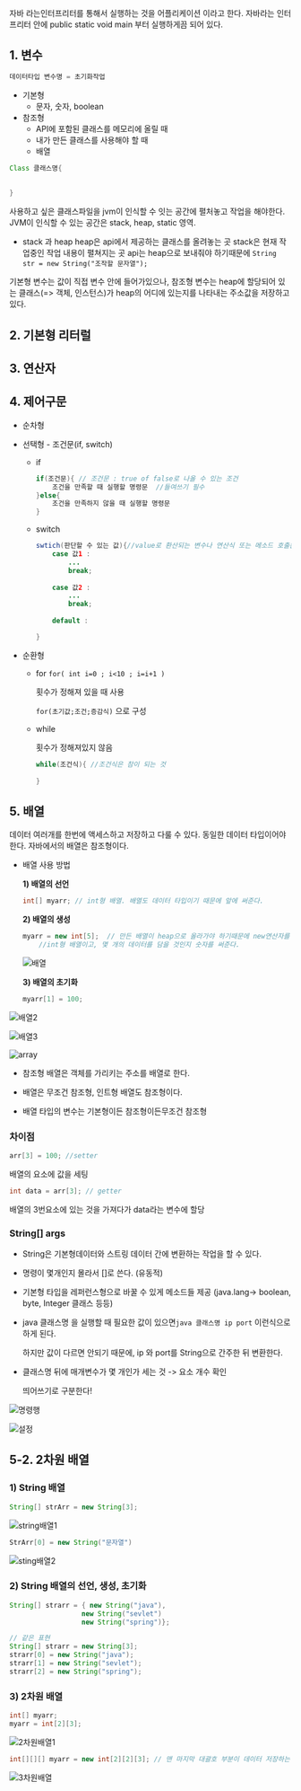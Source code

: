 

자바 라는인터프리터를 통해서 실행하는 것을 어플리케이션 이라고 한다.
자바라는 인터프리터 안에 public static void main 부터 실행하게끔 되어 있다.



## 1. 변수

```java
데이터타입 변수명 = 초기화작업
```

* 기본형
  * 문자, 숫자, boolean
* 참조형
  * API에 포함된 클래스를 메모리에 올릴 때
  * 내가 만든 클래스를 사용해야 할 때
  * 배열

```java
Class 클래스명{
    
    
}
```

사용하고 싶은 클래스파일을 jvm이 인식할 수 잇는 공간에 펼처놓고 작업을 해야한다.
JVM이 인식할 수 있는 공간은 stack, heap, static 영역.

* stack 과 heap
  heap은 api에서 제공하는 클래스를 올려놓는 곳
  stack은 현재 작업중인 작업 내용이 펼쳐지는 곳
  api는 heap으로 보내줘야 하기때문에 `String str = new String("조작할 문자열");` 

기본형 변수는 값이 직접 변수 안에 들어가있으나, 
참조형 변수는 heap에 할당되어 있는 클래스(=> 객체, 인스턴스)가 heap의 어디에 있는지를 나타내는 주소값을 저장하고 있다.

## 2. 기본형 리터럴

## 3. 연산자

## 4. 제어구문

* 순차형

* 선택형 - 조건문(if, switch)

  * if 

    ```java
    if(조건문){ // 조건문 : true of false로 나올 수 있는 조건
        조건을 만족할 때 실행할 명령문  //들여쓰기 필수
    }else{
        조건을 만족하지 않을 때 실행할 명령문
    }
    ```

  * switch

    ```java
    swtich(판단할 수 있는 값){//value로 환산되는 변수나 연산식 또는 메소드 호출문. int로 캐스팅 할 수 있는 타입과 String이 올 수 있다. 
    	case 값1 :
    		...
    		break;
    		
    	case 값2 :
    		...
    		break;
    		
    	default :
    
    }
    ```

    

* 순환형

  * for `for( int i=0 ; i<10 ; i=i+1 )`

    횟수가 정해져 있을 때 사용

    `for(초기값;조건;증감식)` 으로 구성

  * while 

    횟수가 정해져있지 않음

    ```java
    while(조건식){ //조건식은 참이 되는 것
        
    }
    ```

    

## 5. 배열

데이터 여러개를 한번에 액세스하고 저장하고 다룰 수 있다.
동일한 데이터 타입이어야 한다. 자바에서의 배열은 참조형이다.

* 배열 사용 방법

  **1) 배열의 선언**

  ```java
  int[] myarr; // int형 배열. 배열도 데이터 타입이기 때문에 앞에 써준다.
  ```

  **2) 배열의 생성**

  ```java
  myarr = new int[5];  // 만든 배열이 heap으로 올라가야 하기때문에 new연산자를 쓴다.
      //int형 배열이고, 몇 개의 데이터를 담을 것인지 숫자를 써준다.
  ```

  

  ![배열](images/배열.png)

  

  

  **3) 배열의 초기화**

  ```java
  myarr[1] = 100;
  ```

  

![배열2](images/배열2.png)

![배열3](images/배열3.png)

![array](images/array.png)

* 참조형 배열은 객체를 가리키는 주소를 배열로 한다.

* 배열은 무조건 참조형, 인트형 배열도 참조형이다.

* 배열 타입의 변수는 기본형이든 참조형이든무조건 참조형



### 차이점

```java
arr[3] = 100; //setter
```

배열의 요소에 값을 세팅



```java
int data = arr[3]; // getter
```

배열의 3번요소에 있는 것을 가져다가 data라는 변수에 할당



### String[] args

* String은 기본형데이터와 스트링 데이터 간에 변환하는 작업을 할 수 있다.

* 명령이 몇개인지 몰라서 []로 쓴다. (유동적)

* 기본형 타입을 레퍼런스형으로 바꿀 수 있게 메소드들 제공 (java.lang-> boolean, byte, Integer 클래스 등등)



* java 클래스명  을 실행할 때 필요한 값이 있으면`java 클래스명 ip port` 이런식으로 하게 된다.

  하지만 값이 다르면 안되기 때문에, ip 와 port를 String으로 간주한 뒤 변환한다.

* 클래스명 뒤에 매개변수가 몇 개인가 세는 것 -> 요소 개수 확인

  띄어쓰기로 구분한다!



![명령행](images/명령행.PNG)

![설정](images/설정.png)





## 5-2. 2차원 배열

### 1) String 배열

```java
String[] strArr = new String[3];
```

![string배열1](images/string배열1.PNG)

```java
StrArr[0] = new String("문자열")
```

![sting배열2](images/sting배열2.PNG)

### 2) String 배열의 선언, 생성, 초기화

```java
String[] strarr = { new String("java"),
                  new String("sevlet")
                  new String("spring")};

// 같은 표현
String[] strarr = new String[3];
strarr[0] = new String("java");
strarr[1] = new String("sevlet");
strarr[2] = new String("spring");
```



### 3) 2차원 배열

```java
int[] myarr;
myarr = int[2][3];
```

![2차원배열1](images/2차원배열1.PNG)

```java
int[][][] myarr = new int[2][2][3]; // 맨 마지막 대괄호 부분이 데이터 저장하는 부분
```

![3차원배열](images/3차원배열.png)

